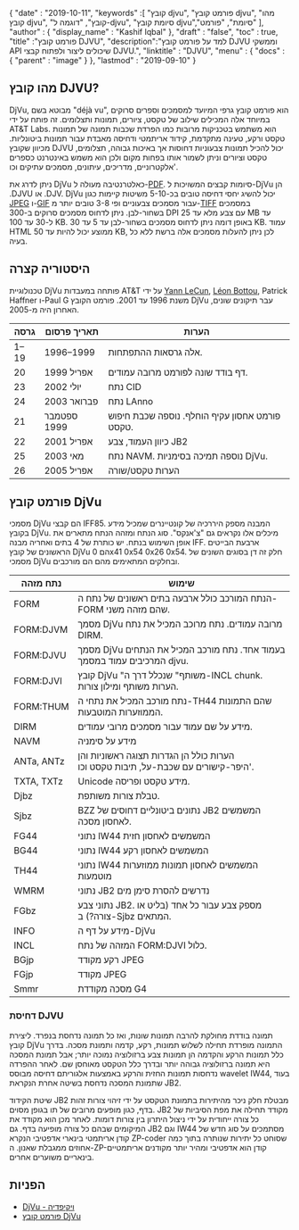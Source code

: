 {
  "date" : "2019-10-11",
  "keywords" :[ "קובץ djvu", "פורמט קובץ djvu", "מהו קובץ djvu", "קובץ", "דוגמה ל-djvu", "סיומת קובץ djvu","סיומת", "פורמט" ],
  "author" : {
    "display_name" : "Kashif Iqbal"
},
  "draft" : "false",
  "toc" : true,
  "title" :"פורמט קובץ DJVU",
  "description":"למד על פורמט קובץ DJVU וממשקי API שיכולים ליצור ולפתוח קבצי DJVU.",
  "linktitle" : "DJVU",
  "menu" : {
    "docs" : {
      "parent" : "image"
}
},
  "lastmod" : "2019-09-10"
}

## מהו קובץ DJVU?

DjVu, מבוטא בשם "déjà vu", הוא פורמט קובץ גרפי המיועד למסמכים וספרים סרוקים במיוחד אלה המכילים שילוב של טקסט, ציורים, תמונות ותצלומים. זה פותח על ידי AT&T Labs. הוא משתמש בטכניקות מרובות כמו הפרדת שכבות תמונה של תמונות טקסט ורקע, טעינה מתקדמת, קידוד אריתמטי ודחיסה מאבדת עבור תמונות ביטונליות. מכיוון שקובץ DJVU יכול להכיל תמונות צבעוניות דחוסות אך באיכות גבוהה, תצלומים, טקסט וציורים וניתן לשמור אותו בפחות מקום ולכן הוא משמש באינטרנט כספרים אלקטרוניים, מדריכים, עיתונים, מסמכים עתיקים וכו'.

ניתן לדרג את DjVu כאלטרנטיבה מעולה ל-[PDF](/he/pdf/). סיומות קבצים המשויכות ל-DjVu הן .DJVU או .DJV. DjVu יכול להשיג יחסי דחיסה טובים בכ-5-10 משיטות קיימות כגון [JPEG](/he/image/jpeg/) ו-[GIF](/he/image/gif/) עבור מסמכים צבעוניים ופי 3-8 טובים יותר מ-[TIFF]( /image/tiff/) במסמכים בשחור-לבן. ניתן לדחוס מסמכים סרוקים ב-300 DPI עם צבע מלא עד 25 MB עד ל-30 עד 100 KB. באופן דומה ניתן לדחוס מסמכים בשחור-לבן עד 5 עד 30 KB. עמוד HTML ממוצע יכול להיות עד 50 KB, לכן ניתן להעלות מסמכים אלה ברשת ללא כל בעיה.

## היסטוריה קצרה ##

טכנולוגיית DjVu פותחה במעבדות AT&T על ידי [Yann LeCun](https://en.wikipedia.org/wiki/Yann_LeCun), [Léon Bottou](https://en.wikipedia.org/wiki/L%C3%A9on_Bottou), Patrick Haffner ו-Paul G משנת 1996 עד 2001. פורמט הקובץ DjVu עבר תיקונים שונים, האחרון היה מ-2005.


|גרסה|תאריך פרסום|הערות
---|---|---|
|1–19|1996–1999|אלה גרסאות ההתפתחות.
|20|אפריל 1999|דף בודד שונה לפורמט מרובה עמודים.
|23|יולי 2002|נתח CID
|24|פברואר 2003|נתח LAnno
|21|ספטמבר 1999|פורמט אחסון עקיף הוחלף. נוספה שכבת חיפוש טקסט.
|22|אפריל 2001|כיוון העמוד, צבע JB2
|25|מאי 2003|נתח NAVM. נוספה תמיכה בסימניות DjVu.
|26|אפריל 2005|הערות טקסט/שורה

## פורמט קובץ DjVu ##

מסמכי DjVu הם קבצי IFF85. המבנה מספק היררכיה של קונטיינרים שמכיל מידע בקובץ DjVu. מיכלים אלו נקראים גם "צ'אנקס". סוג הנתח ומזהה הנתח מתארים את אופן השימוש בנתח. יש כותרת של 4 בתים ואחריה מבנה IFF. ארבעת הבייטים הראשונים של קובץ DjVu הם 0x41 0x54 0x26 0x54. חלק זה דן בסוגים השונים של מסמכי DjVu ובחלקים המתאימים מהם הם מורכבים.


|נתח מזהה|שימוש
---|---|
|FORM|הנתח המורכב כולל ארבעה בתים ראשונים של נתח ה-FORM שהם מזהה משני.
|FORM:DJVM|מסמך DjVu מרובה עמודים. נתח מרוכב המכיל את נתח DIRM.
|FORM:DJVU|מסמך DjVu בעמוד אחד. נתח מורכב המכיל את הנתחים המרכיבים עמוד במסמך djvu.
|FORM:DJVI|קובץ DjVu "משותף" שנכלל דרך ה-INCL chunk. הערות משותף ומילון צורות.
|FORM:THUM|נתח מורכב המכיל את נתחי ה-TH44 שהם התמונות הממוזערות המוטבעות.
|DIRM|מידע על שם עמוד עבור מסמכים מרובי עמודים.
|NAVM|מידע על סימניה
|ANTa, ANTz|הערות כולל הן הגדרות תצוגה ראשוניות והן היפר-קישורים עם שכבת-על, תיבות טקסט וכו'.
|TXTA, TXTz|Unicode מידע טקסט ופריסה.
|Djbz|טבלת צורות משותפת.
|Sjbz|BZZ נתונים ביטונליים דחוסים של JB2 המשמשים לאחסון מסכה.
|FG44|נתוני IW44 המשמשים לאחסון חזית
|BG44|נתוני IW44 המשמשים לאחסון רקע
|TH44|נתוני IW44 המשמשים לאחסון תמונות ממוזערות מוטמעות
|WMRM|נתוני JB2 נדרשים להסרת סימן מים
|FGbz|נתוני צבע JB2. מספק צבע עבור כל אחד (בליט או צורה?) ב-Sjbz המתאים.
|INFO|מידע על דף ה-DjVu
|INCL|המזהה של נתח FORM:DJVI כלול.
|BGjp|רקע מקודד JPEG
|FGjp|מקודד JPEG
|Smmr|מסכה מקודדת G4

### דחיסת DJVU

תמונה בודדת מחולקת להרבה תמונות שונות, ואז כל תמונה נדחסת בנפרד. ליצירת קובץ DjVu התמונה מופרדת תחילה לשלוש תמונות, רקע, קדמה ותמונת מסכה. בדרך כלל תמונות הרקע והקדמה הן תמונות צבע ברזולוציה נמוכה יותר; אבל תמונת המסכה היא תמונה ברזולוציה גבוהה יותר ובדרך כלל הטקסט מאוחסן שם. לאחר ההפרדה נדחסות תמונות החזית והרקע באמצעות אלגוריתם דחיסה מבוסס wavelet IW44, בעוד שתמונת המסכה נדחסת בשיטה אחרת הנקראת JB2.

שיטת הקידוד JB2 מבטלת חלק ניכר מהיתירות בתמונת הטקסט על ידי זיהוי צורות זהות בדף, כגון מופעים מרובים של תו בגופן מסוים. JB2 מקודד תחילה את מפת הסיביות של כל צורה ייחודית על ידי ניצול היתרון בין צורות דומות. לאחר מכן הוא מקודד את המיקומים שבהם כל צורה מופיעה בדף. גם JB2 וגם IW44 מסתמכים על סוג חדש של קודן אריתמטי בינארי אדפטיבי הנקרא ZP-coder שסוחט כל יתירות שנותרה בתוך כמה אחוזים ממגבלת שאנון. ה-ZP-קודן הוא אדפטיבי ומהיר יותר מקודנים אריתמטיים בינאריים משוערים אחרים.

## הפניות ##

* [DjVu - ויקיפדיה](https://en.wikipedia.org/wiki/DjVu)
* [פורמט קובץ DjVu](https://www.cuminas.jp/docs/techinfo/DjVu3Spec.pdf)

